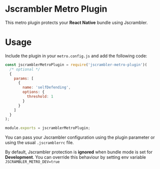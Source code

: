 # Jscrambler Metro Plugin

This metro plugin protects your **React Native** bundle using Jscrambler.

# Usage

Include the plugin in your `metro.config.js` and add the following code:

```js
const jscramblerMetroPlugin = require('jscrambler-metro-plugin')(
  /* optional */
  {
    params: [
      {
        name: 'selfDefending',
        options: {
          threshold: 1
        }
      }
    ]
  }
);

module.exports = jscramblerMetroPlugin;
```

You can pass your Jscrambler configuration using the plugin parameter or using
the usual `.jscramblerrc` file.

By default, Jscrambler protection is **ignored** when bundle mode is set for **Development**. You can override this behaviour by setting env variable `JSCRAMBLER_METRO_DEV=true` 
